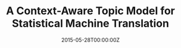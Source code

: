 ---
title: "A Context-Aware Topic Model for Statistical Machine Translation"
authors:
- Jinsong Su
- Deyi Xiong
- Yang Liu
- Xianpei Han
- Hongyu Lin
- Junfeng Yao
- Min Zhang
author_notes:
- 
- 
- 
- 
- 
- 
- 
date: "2015-05-28T00:00:00Z"
publishDate: "2025-05-28T13:11:53+00:00"
publication_types: [direction1]
publication: "**In Proc. of ACL 2015.** (CCF-A类)"
---